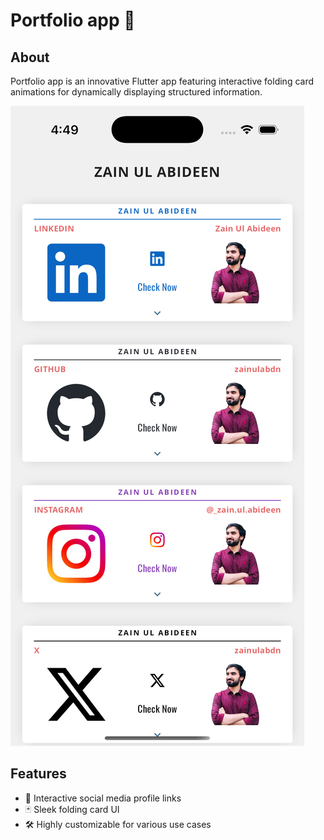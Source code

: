 # Portfolio app 🚀

## About
Portfolio app is an innovative Flutter app featuring interactive folding card animations for dynamically displaying structured information.

![Portfolio Screenshot](images/ss.png)

## Features
- 🔗 Interactive social media profile links
- 🃏 Sleek folding card UI
- 🛠 Highly customizable for various use cases
